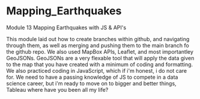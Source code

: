 # Mapping_Earthquakes
Module 13 Mapping Earthquakes with JS &amp; API's

This module laid out how to create branches within github, and navigating through them, as well as merging and pushing them to the main branch fo the github repo. We also used MapBox APIs, Leaflet, and most importantley GeoJSONs. GeoJSONs are a very flexable tool that will apply the data given to the map that you have created with a minimum of coding and formatting. We also practiced coding in JavaScript, which if i'm honest, i do not care for. We need to have a passing knowledge of JS to compete in a data science career, but i'm ready to move on to bigger and better things, Tableau where have you been all my life?
